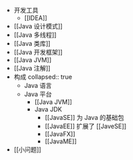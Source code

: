 - 开发工具
	- [[IDEA]]
- [[Java 设计模式]]
- [[Java 多线程]]
- [[Java 类库]]
- [[Java 开发框架]]
- [[Java JVM]]
- [[Java 注解]]
- 构成
  collapsed:: true
	- Java 语言
	- Java 平台
		- [[Java JVM]]
		- Java JDK
			- [[JavaSE]] 为 Java 的基础包
			- [[JavaEE]] 扩展了 [[JaveSE]]
			- [[JavaFX]]
			- [[JavaME]]
- [[小问题]]